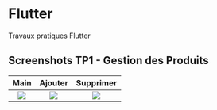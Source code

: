 # Flutter
Travaux pratiques Flutter

## Screenshots TP1 - Gestion des Produits
| Main | Ajouter | Supprimer |
| :---: | :---: | :---: |
| ![](gestion_produits/screenshots/Main.png) | ![](gestion_produits/screenshots/Ajouter.png) | ![](gestion_produits/screenshots/Supprimer.png) |
